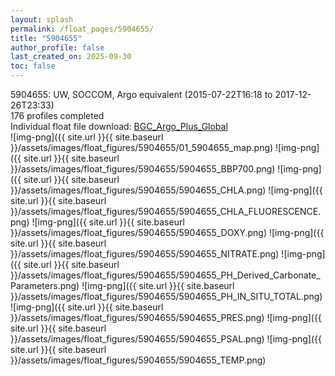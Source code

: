 ```yaml
---
layout: splash
permalink: /float_pages/5904655/
title: "5904655"
author_profile: false
last_created_on: 2025-09-30
toc: false
---
```

 
5904655: UW, SOCCOM, Argo equivalent (2015-07-22T16:18 to 2017-12-26T23:33)\
176 profiles completed\
Individual float file download: [BGC_Argo_Plus_Global](https://ftp.soest.hawaii.edu/bgc_argo_plus/Individual_Floats/outliers_removed/5904655_Sprof_processed.nc)\
![img-png]({{ site.url }}{{ site.baseurl }}/assets/images/float_figures/5904655/01_5904655_map.png)
![img-png]({{ site.url }}{{ site.baseurl }}/assets/images/float_figures/5904655/5904655_BBP700.png)
![img-png]({{ site.url }}{{ site.baseurl }}/assets/images/float_figures/5904655/5904655_CHLA.png)
![img-png]({{ site.url }}{{ site.baseurl }}/assets/images/float_figures/5904655/5904655_CHLA_FLUORESCENCE.png)
![img-png]({{ site.url }}{{ site.baseurl }}/assets/images/float_figures/5904655/5904655_DOXY.png)
![img-png]({{ site.url }}{{ site.baseurl }}/assets/images/float_figures/5904655/5904655_NITRATE.png)
![img-png]({{ site.url }}{{ site.baseurl }}/assets/images/float_figures/5904655/5904655_PH_Derived_Carbonate_Parameters.png)
![img-png]({{ site.url }}{{ site.baseurl }}/assets/images/float_figures/5904655/5904655_PH_IN_SITU_TOTAL.png)
![img-png]({{ site.url }}{{ site.baseurl }}/assets/images/float_figures/5904655/5904655_PRES.png)
![img-png]({{ site.url }}{{ site.baseurl }}/assets/images/float_figures/5904655/5904655_PSAL.png)
![img-png]({{ site.url }}{{ site.baseurl }}/assets/images/float_figures/5904655/5904655_TEMP.png)

